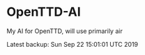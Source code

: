 # OpenTTD-AI
My AI for OpenTTD, will use primarily air

Latest backup: Sun Sep 22 15:01:01 UTC 2019
